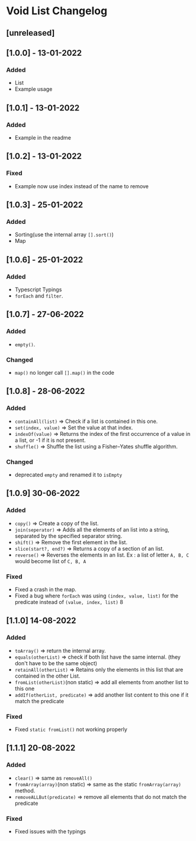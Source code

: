 # Void List Changelog

## [unreleased]

## [1.0.0] - 13-01-2022

### Added
- List
- Example usage

## [1.0.1] - 13-01-2022

### Added
- Example in the readme

## [1.0.2] - 13-01-2022

### Fixed
- Example now use index instead of the name to remove

## [1.0.3] - 25-01-2022

### Added
- Sorting(use the internal array `[].sort()`)
- Map

## [1.0.6] - 25-01-2022

### Added
- Typescript Typings
- `forEach` and `filter`.

## [1.0.7] - 27-06-2022

### Added
- `empty()`.

### Changed
- `map()` no longer call `[].map()` in the code

## [1.0.8] - 28-06-2022

### Added
- `containAll(list)` => Check if a list is contained in this one.
- `set(index, value)` => Set the value at that index.
- `indexOf(value)` => Returns the index of the first occurrence of a value in a list, or -1 if it is not present.
- `shuffle()` => Shuffle the list using a Fisher–Yates shuffle algorithm.

### Changed
- deprecated `empty` and renamed it to `isEmpty`

## [1.0.9] 30-06-2022

### Added
- `copy()` => Create a copy of the list.
- `join(seperator)` => Adds all the elements of an list into a string, separated by the specified separator string.
- `shift()` => Remove the first element in the list.
- `slice(start?, end?)` => Returns a copy of a section of an list. 
- `reverse()` => Reverses the elements in an list. Ex : a list of letter `A, B, C` would become list of `C, B, A`

### Fixed
- Fixed a crash in the map.
- Fixed a bug where `forEach` was using `(index, value, list)` for the predicate instead of `(value, index, list)`
8
## [1.1.0] 14-08-2022

### Added
- `toArray()` => return the internal array.
- `equals(otherList)` => check if both list have the same internal. (they don't have to be the same object)
- `retainAll(otherList)` => Retains only the elements in this list that are contained in the other List.
- `fromList(otherList)`(non static) => add all elements from another list to this one
- `addIf(otherList, predicate)` => add another list content to this one if it match the predicate

### Fixed
- Fixed `static fromList()` not working properly

## [1.1.1] 20-08-2022

### Added
- `clear()` => same as `removeAll()`
- `fromArray(array)`(non static) => same as the static `fromArray(array)` method.
- `removeALLBut(predicate)` => remove all elements that do not match the predicate

### Fixed
- Fixed issues with the typings